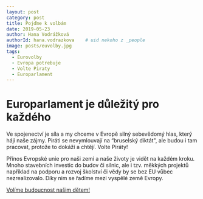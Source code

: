 ```yaml
---
layout: post
category: post
title: Pojďme k volbám    
date: 2019-05-23
author: Hana Vodrážková
authorId: hana.vodrazkova    # uid nekoho z _people
image: posts/euvolby.jpg
tags:
  - Eurovolby
  - Evropa potrebuje
  - Volte Piraty
  - Europarlament
---
```


# Europarlament je důležitý pro každého  

Ve spojenectví je síla a my chceme v Evropě silný sebevědomý hlas, který hájí naše zájmy.
Piráti se nevymlouvají na “bruselský diktát", ale budou i tam pracovat, protože to dokáží a chtějí.
Volte Piráty!

Přínos Evropské unie pro naši zemi a naše životy je vidět na každém kroku. Mnoho stavebních investic do budov či silnic, ale i tzv. měkkých projektů například na podporu a rozvoj školství či vědy by se bez EU vůbec nezrealizovalo. Díky nim se řadíme mezi vyspělé země Evropy.  

[Volíme budoucnost našim dětem!](https://www.facebook.com/europeanparliament/videos/416115432521831/)

